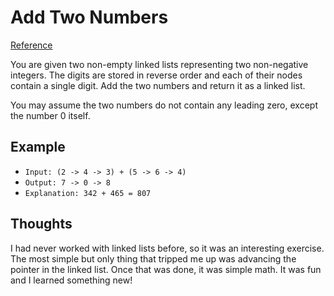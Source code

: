 # Add Two Numbers
[Reference](https://leetcode.com/problems/add-two-numbers/)

You are given two non-empty linked lists representing two non-negative integers. The digits are stored in reverse order and each of their nodes contain a single digit. Add the two numbers and return it as a linked list.

You may assume the two numbers do not contain any leading zero, except the number 0 itself.

## Example
*   `Input: (2 -> 4 -> 3) + (5 -> 6 -> 4)`
*   `Output: 7 -> 0 -> 8`
*   `Explanation: 342 + 465 = 807`

## Thoughts

I had never worked with linked lists before, so it was an interesting exercise. The most simple but only thing that tripped me up was advancing the pointer in the linked list. Once that was done, it was simple math. It was fun and I learned something new!

